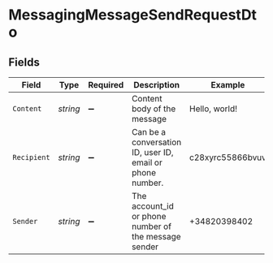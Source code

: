 # MessagingMessageSendRequestDto


## Fields

| Field                                                     | Type                                                      | Required                                                  | Description                                               | Example                                                   |
| --------------------------------------------------------- | --------------------------------------------------------- | --------------------------------------------------------- | --------------------------------------------------------- | --------------------------------------------------------- |
| `Content`                                                 | *string*                                                  | :heavy_minus_sign:                                        | Content body of the message                               | Hello, world!                                             |
| `Recipient`                                               | *string*                                                  | :heavy_minus_sign:                                        | Can be a conversation ID, user ID, email or phone number. | c28xyrc55866bvuv                                          |
| `Sender`                                                  | *string*                                                  | :heavy_minus_sign:                                        | The account_id or phone number of the message sender      | +34820398402                                              |